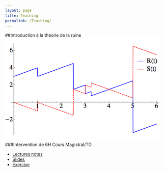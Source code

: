 ```yaml
---
layout: page
title: Teaching
permalink: /Teaching/
---
```


##Introduction à la théorie de la ruine
![alt text](/Teaching/RiskReserveProcess.png "Risk Reserve process")
###Intervention de 6H Cours Magistral/TD

* [Lectures notes](/Teaching/SupportMiniCoursRuinTheory.pdf)
* [Slides](/Teaching/BeamerMiniCoursRuinTheory.pdf)
* [Exercise](/Teaching/ProblemePanjer.pdf)